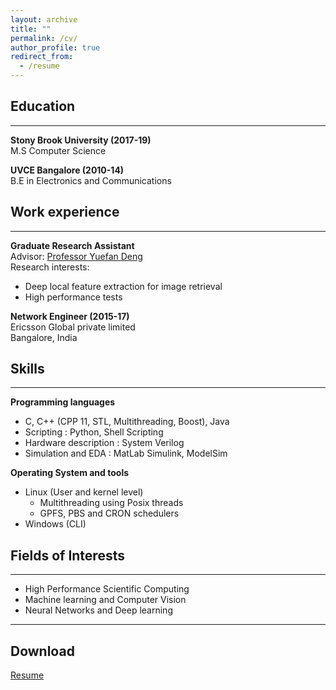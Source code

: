 ```yaml
---
layout: archive
title: ""
permalink: /cv/
author_profile: true
redirect_from:
  - /resume
---
```

## Education
------  
<b>Stony Brook University (2017-19)</b>  
M.S Computer Science  

<b>UVCE Bangalore (2010-14)</b>  
B.E in Electronics and Communications <br/>


## Work experience
-----
<b>Graduate Research Assistant</b>  
Advisor: <span style="color:blue"><a href='https://www.stonybrook.edu/commcms/ams/people/_faculty_profiles/deng'>Professor Yuefan Deng</a></span>  
Research interests:  
   - Deep local feature extraction for image retrieval
   - High performance tests  

<b>Network Engineer (2015-17)</b>  
Ericsson Global private limited  
Bangalore, India<br/>


## Skills
------
<b>Programming languages</b>
   * C, C++ (CPP 11, STL, Multithreading, Boost), Java
   * Scripting : Python, Shell Scripting
   * Hardware description : System Verilog
   * Simulation and EDA : MatLab Simulink, ModelSim  

<b>Operating System and tools</b>
* Linux (User and kernel level)
  * Multithreading using Posix threads
  * GPFS, PBS and CRON schedulers
* Windows (CLI)<br/>


## Fields of Interests
-----
* High Performance Scientific Computing
* Machine learning and Computer Vision
* Neural Networks and Deep learning

-----
## Download

<span style="color:blue"><a href='http://www.karthik4293.me/files/Resume.pdf' target='_blank'>Resume</a></span>  
